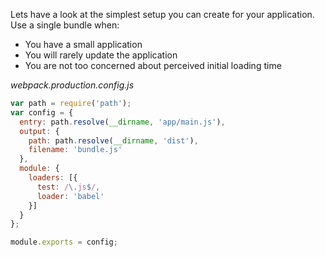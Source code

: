 Lets have a look at the simplest setup you can create for your application. Use a single bundle when:

- You have a small application
- You will rarely update the application
- You are not too concerned about perceived initial loading time

*webpack.production.config.js*
```javascript
var path = require('path');
var config = {
  entry: path.resolve(__dirname, 'app/main.js'),
  output: {
    path: path.resolve(__dirname, 'dist'),
    filename: 'bundle.js'
  },
  module: {
    loaders: [{
      test: /\.js$/,
      loader: 'babel'
    }]
  }
};

module.exports = config;
```